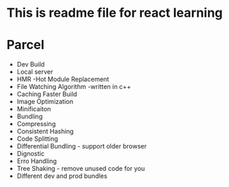 # This is readme file for react learning

# Parcel

- Dev Build
- Local server
- HMR -Hot Module Replacement
- File Watching Algorithm -written in c++
- Caching Faster Build
- Image Optimization
- Minificaiton
- Bundling
- Compressing
- Consistent Hashing
- Code Splitting
- Differential Bundling - support older browser 
- Dignostic 
- Erro Handling 
- Tree Shaking - remove unused code for you 
- Different dev and prod bundles